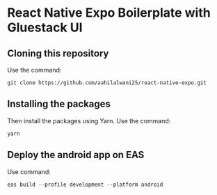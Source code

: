 # React Native Expo Boilerplate with Gluestack UI

## Cloning this repository
Use the command:
```
git clone https://github.com/aahilalwani25/react-native-expo.git
```

## Installing the packages
Then install the packages using Yarn. Use the command:
```
yarn
```

## Deploy the android app on EAS
Use command:
```
eas build --profile development --platform android
```

